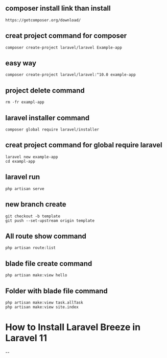 ## composer install link than install

```
https://getcomposer.org/download/

```

## creat project command for composer

```
composer create-project laravel/laravel Example-app

```
## easy way
```
composer create-project laravel/laravel:^10.0 example-app

```
## project delete command

```
rm -fr exampl-app
```

## laravel installer command

```
composer global require laravel/installer
```

## creat project command for  global require laravel
```
laravel new example-app
cd exampl-app

```


## laravel run

```
php artisan serve

```
## new branch create

```
git checkout -b template
git push --set-upstream origin template
```
## All route show command

```
php artisan route:list
```
## blade file create command

```
php artisan make:view hello

```
## Folder with blade file command

```
php artisan make:view task.allTask
php artisan make:view site.index
```

# How to Install Laravel Breeze in Laravel 11
--

